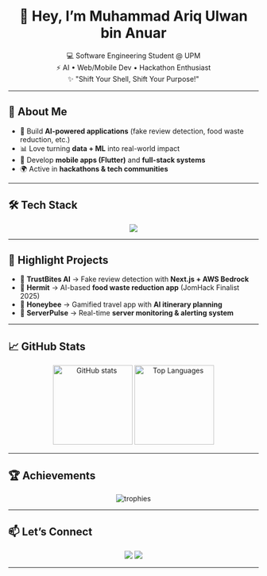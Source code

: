 <!-- Profile README -->

<h1 align="center">👋 Hey, I’m Muhammad Ariq Ulwan bin Anuar</h1>
<p align="center">
  💻 Software Engineering Student @ UPM <br>
  ⚡ AI • Web/Mobile Dev • Hackathon Enthusiast <br>
  ✨ "Shift Your Shell, Shift Your Purpose!"
</p>

---

## 🚀 About Me
- 🧠 Build **AI-powered applications** (fake review detection, food waste reduction, etc.)
- 📊 Love turning **data + ML** into real-world impact  
- 📱 Develop **mobile apps (Flutter)** and **full-stack systems**  
- 🌍 Active in **hackathons & tech communities**  

---

## 🛠️ Tech Stack
<p align="center">
  <img src="https://skillicons.dev/icons?i=python,js,ts,php,dart,flutter,laravel,nodejs,nextjs,express,tailwind,react,mysql,postgres,firebase,supabase,aws,docker" />
</p>

---

## 🐝 Highlight Projects
- 🍴 **TrustBites AI** → Fake review detection with **Next.js + AWS Bedrock**  
- 🐚 **Hermit** → AI-based **food waste reduction app** (JomHack Finalist 2025)  
- 🐝 **Honeybee** → Gamified travel app with **AI itinerary planning**  
- 📡 **ServerPulse** → Real-time **server monitoring & alerting system**  

---

## 📈 GitHub Stats
<p align="center">
  <img src="https://github-readme-stats.vercel.app/api?username=Rikue29&show_icons=true&theme=tokyonight" alt="GitHub stats" height="160"/>
  <img src="https://github-readme-stats.vercel.app/api/top-langs/?username=Rikue29&layout=compact&theme=tokyonight" alt="Top Languages" height="160"/>
</p>

---

## 🏆 Achievements
<p align="center">
  <img src="https://github-profile-trophy.vercel.app/?username=Rikue29&theme=onedark&no-frame=true&margin-w=5&row=1" alt="trophies"/>
</p>

---

## 📫 Let’s Connect
<p align="center">
  <a href="www.linkedin.com/in/ariq-ulwan"><img src="https://img.shields.io/badge/LinkedIn-0077B5?style=for-the-badge&logo=linkedin&logoColor=white"/></a>
  <a href="mailto:ariqulwanfina@gmail.com"><img src="https://img.shields.io/badge/Email-D14836?style=for-the-badge&logo=gmail&logoColor=white"/></a>
</p>

---

